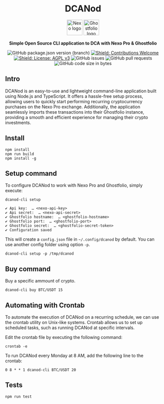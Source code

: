 <div align="center">

# DCANod

[<img src="https://cdn-images-1.medium.com/max/1200/1*QcdyoqNR6wfqR72qWtRk4w.png" width="50" alt="Nexo logo">](https://pro.nexo.io)
[<img src="https://avatars.githubusercontent.com/u/82473144?s=200" width="50" alt="Ghostfolio logo">](https://ghostfol.io)

**Simple Open Source CLI application to DCA with Nexo Pro & Ghostfolio**

![GitHub package.json version (branch)](https://img.shields.io/github/package-json/v/aussedatlo/dcanod/master)
[![Shield: Contributions Welcome](https://img.shields.io/badge/Contributions-Welcome-orange.svg)](#contributing)
[![Shield: License: AGPL v3](https://img.shields.io/badge/License-MIT-blue.svg)](https://www.gnu.org/licenses/mit)
![GitHub issues](https://img.shields.io/github/issues/aussedatlo/dcanod)
![GitHub pull requests](https://img.shields.io/github/issues-pr/aussedatlo/dcanod)
![GitHub code size in bytes](https://img.shields.io/github/languages/code-size/aussedatlo/dcanod)

</div>

## Intro

DCANod is an easy-to-use and lightweight command-line application built using Node.js and TypeScript.
It offers a hassle-free setup process, allowing users to quickly start performing recurring cryptocurrency purchases on the Nexo Pro exchange.
Additionally, the application seamlessly imports these transactions into their Ghostfolio instance,
providing a smooth and efficient experience for managing their crypto investments.

## Install

```shell
npm install
npm run build
npm install -g
```

## Setup command

To configure DCANod to work with Nexo Pro and Ghostfolio, simply execute:

```shell
dcanod-cli setup
```
```shell
✔ Api key:  … <nexo-api-key>
✔ Api secret:  … <nexo-api-secret>
✔ Ghostfolio hostname:  … <ghostfolio-hostname>
✔ Ghostfolio port:  … <ghostfolio-port>
✔ Ghostfolio secret:  … <ghostfolio-secret-token>
✔ Configuration saved
```

This will create a `config.json` file in `~/.config/dcanod` by default.
You can use another config folder using option `-p`.

```shell
dcanod-cli setup -p /tmp/dcanod
```

## Buy command

Buy a specific ammount of crypto.

```shell
dcanod-cli buy BTC/USDT 15
```

## Automating with Crontab

To automate the execution of DCANod on a recurring schedule, we can use the crontab utility on Unix-like systems.
Crontab allows us to set up scheduled tasks, such as running DCANod at specific intervals.

Edit the crontab file by executing the following command:

```shell
crontab -e
```

To run DCANod every Monday at 8 AM, add the following line to the crontab:

```crontab
0 8 * * 1 dcanod-cli BTC/USDT 20
```

## Tests

```shell
npm run test
```

